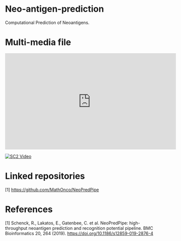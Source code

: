 # Neo-antigen-prediction
Computational Prediction of Neoantigens.

# Multi-media file

<iframe width="560" height="315" src="https://www.youtube.com/embed/ixi30cZhfZI" frameborder="0" allow="accelerometer; autoplay; encrypted-media; gyroscope; picture-in-picture" allowfullscreen></iframe>

[![SC2 Video](https://img.youtube.com/vi/--b-9HrKK6w/0.jpg)](http://www.youtube.com/watch?v=--b-9HrKK6w)

# Linked repositories
[1] https://github.com/MathOnco/NeoPredPipe

# References
[1] Schenck, R., Lakatos, E., Gatenbee, C. et al. NeoPredPipe: high-throughput neoantigen prediction and recognition potential pipeline. BMC Bioinformatics 20, 264 (2019). https://doi.org/10.1186/s12859-019-2876-4

